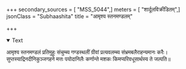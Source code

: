 +++
secondary_sources = [ "MSS_5044",]
meters = [ "शार्दूलविक्रीडितम्",]
jsonClass = "Subhaashita"
title = "आमृश्य स्तनमण्डलम्"

+++

<details open><summary>Text</summary>

आमृश्य स्तनमण्डलं प्रतिमुहुः संचुम्ब्य गण्डस्थलीं ग्रीवां प्रत्यवलम्ब्य संभ्रमबलैराहन्यमानः करैः।  
सुप्तस्याद्रिनदीनिकुञ्जगहने मत्तः पयोदानिलैः कर्णान्ते मशकः किमप्यरिवधूसार्थस्य ते जल्पति॥
</details>
